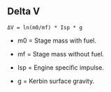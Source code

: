 ## Delta V

`ΔV = ln(m0/mf) * Isp * g`

* m0 = Stage mass with fuel.

* mf = Stage mass without fuel.

* Isp = Engine specific impulse.

* g = Kerbin surface gravity.

